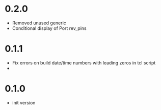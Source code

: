 # 0.2.0
* Removed unused generic
* Conditional display of Port rev_pins

# 0.1.1
* Fix errors on build date/time numbers with leading zeros in tcl script
* 
# 0.1.0
* init version

